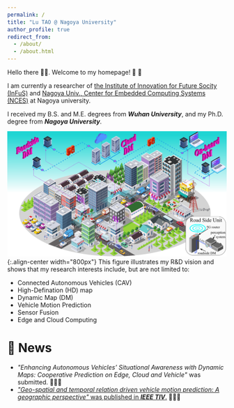 ```yaml
---
permalink: /
title: "Lu TAO @ Nagoya University"
author_profile: true
redirect_from: 
  - /about/
  - /about.html
---
```


Hello there :wave::wave:.
Welcome to my homepage! :handshake: :handshake: 

I am currently a researcher of [the Institute of Innovation for Future Socity (InFuS)](https://www.mirai.nagoya-u.ac.jp/) and [Nagoya Univ., Center for Embedded Computing Systems (NCES)](https://www.nces.i.nagoya-u.ac.jp/) at Nagoya university.  

I received my B.S. and M.E. degrees from ***Wuhan University***, and my Ph.D. degree from ***Nagoya University***.

![Illustration of my R&D vsion](/images/my_pictures/vision.png){:.align-center width="800px"}
This figure illustrates my R&D vision and shows that my research interests include, but are not limited to:
- Connected Autonomous Vehicles (CAV)
- High-Defination (HD) map
- Dynamic Map (DM) 
- Vehicle Motion Prediction
- Sensor Fusion
- Edge and Cloud Computing


:peach: News 
======
- *"Enhancing Autonomous Vehicles’ Situational Awareness with Dynamic Maps: Cooperative Prediction on Edge, Cloud and Vehicle"* was submitted. :muscle::muscle::muscle:
- [*"Geo-spatial and temporal relation driven vehicle motion prediction: A geographic perspective"* was published in ***IEEE TIV***.](https://ieeexplore.ieee.org/abstract/document/10542454) :clap::clap::clap:
